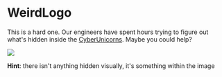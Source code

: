 # WeirdLogo

This is a hard one. Our engineers have spent hours trying to figure out what's hidden inside the [CyberUnicorns](./cyberunisteg.jpg). Maybe you could help?

![](https://i.imgur.com/Kf88lL1.jpg)

**Hint**: there isn't anything hidden visually, it's something within the image
